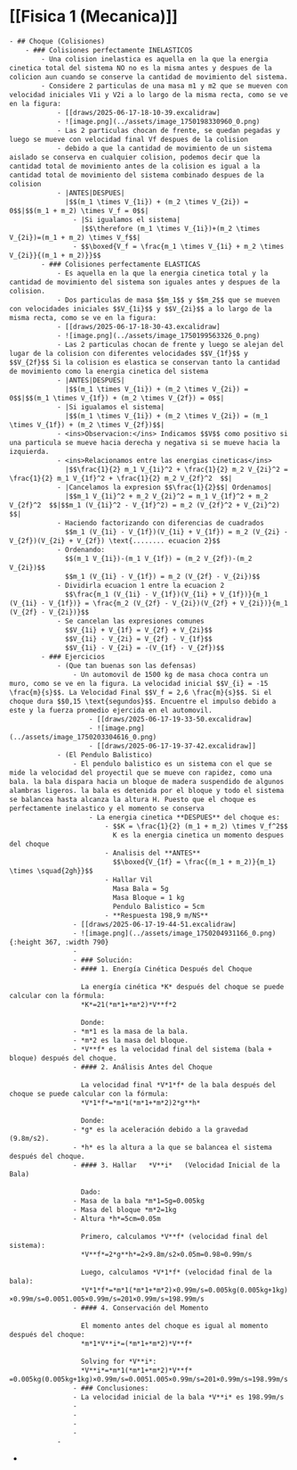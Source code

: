 # [[Fisica 1 (Mecanica)]]
	- ## Choque (Colisiones)
		- ### Colisiones perfectamente INELASTICOS
			- Una colision inelastica es aquella en la que la energia cinetica total del sistema NO no es la misma antes y despues de la colicion aun cuando se conserve la cantidad de movimiento del sistema.
			- Considere 2 particulas de una masa m1 y m2 que se mueven con velocidad iniciales V1i y V2i a lo largo de la misma recta, como se ve en la figura:
				- [[draws/2025-06-17-18-10-39.excalidraw]
				- ![image.png](../assets/image_1750198330960_0.png)
				- Las 2 particulas chocan de frente, se quedan pegadas y luego se mueve con velocidad final Vf despues de la colision
				- debido a que la cantidad de movimiento de un sistema aislado se conserva en cualquier colision, podemos decir que la cantidad total de movimiento antes de la colision es igual a la cantidad total de movimiento del sistema combinado despues de la colision
				- |ANTES|DESPUES|
				  |$$(m_1 \times V_{1i}) + (m_2 \times V_{2i}) = 0$$|$$(m_1 + m_2) \times V_f = 0$$|
					- |Si igualamos el sistema|
					  |$$\therefore (m_1 \times V_{1i})+(m_2 \times V_{2i})=(m_1 + m_2) \times V_f$$|
					- $$\boxed{V_f = \frac{m_1 \times V_{1i} + m_2 \times V_{2i}}{(m_1 + m_2)}}$$
			- ### Colisiones perfectamente ELASTICAS
				- Es aquella en la que la energia cinetica total y la cantidad de movimiento del sistema son iguales antes y despues de la colision.
				- Dos particulas de masa $$m_1$$ y $$m_2$$ que se mueven con velocidades iniciales $$V_{1i}$$ y $$V_{2i}$$ a lo largo de la misma recta, como se ve en la figura:
				- [[draws/2025-06-17-18-30-43.excalidraw]
				- ![image.png](../assets/image_1750199563326_0.png)
				- Las 2 particulas chocan de frente y luego se alejan del lugar de la colision con diferentes velocidades $$V_{1f}$$ y $$V_{2f}$$ Si la colision es elastica se conservan tanto la cantidad de movimiento como la energia cinetica del sistema
				- |ANTES|DESPUES|
				  |$$(m_1 \times V_{1i}) + (m_2 \times V_{2i}) = 0$$|$$(m_1 \times V_{1f}) + (m_2 \times V_{2f}) = 0$$|
				- |Si igualamos el sistema|
				  |$$(m_1 \times V_{1i}) + (m_2 \times V_{2i}) = (m_1 \times V_{1f}) + (m_2 \times V_{2f})$$|
				- <ins>Observacion:</ins> Indicamos $$V$$ como positivo si una particula se mueve hacia derecha y negativa si se mueve hacia la izquierda.
				- <ins>Relacionamos entre las energias cineticas</ins>
				  |$$\frac{1}{2} m_1 V_{1i}^2 + \frac{1}{2} m_2 V_{2i}^2 = \frac{1}{2} m_1 V_{1f}^2 + \frac{1}{2} m_2 V_{2f}^2  $$|
				- |Cancelamos la expresion $$\frac{1}{2}$$| Ordenamos|
				  |$$m_1 V_{1i}^2 + m_2 V_{2i}^2 = m_1 V_{1f}^2 + m_2 V_{2f}^2  $$|$$m_1 (V_{1i}^2 - V_{1f}^2) = m_2 (V_{2f}^2 + V_{2i}^2)  $$|
				- Haciendo factorizando con diferencias de cuadrados
				  $$m_1 (V_{1i} - V_{1f})(V_{1i} + V_{1f}) = m_2 (V_{2i} - V_{2f})(V_{2i} + V_{2f}) \text{........ ecuacion 2}$$
				- Ordenando:
				  $$(m_1 V_{1i})-(m_1 V_{1f}) = (m_2 V_{2f})-(m_2 V_{2i})$$
				  $$m_1 (V_{1i} - V_{1f}) = m_2 (V_{2f} - V_{2i})$$
				- Dividirla ecuacion 1 entre la ecuacion 2
				  $$\frac{m_1 (V_{1i} - V_{1f})(V_{1i} + V_{1f})}{m_1 (V_{1i} - V_{1f})} = \frac{m_2 (V_{2f} - V_{2i})(V_{2f} + V_{2i})}{m_1 (V_{2f} - V_{2i})}$$
				- Se cancelan las expresiones comunes
				  $$V_{1i} + V_{1f} = V_{2f} + V_{2i}$$
				  $$V_{1i} - V_{2i} = V_{2f} - V_{1f}$$
				  $$V_{1i} - V_{2i} = -(V_{1f} - V_{2f})$$
			- ### Ejercicios
				- (Que tan buenas son las defensas)
					- Un automovil de 1500 kg de masa choca contra un muro, como se ve en la figura. La velocidad inicial $$V_{i} = -15 \frac{m}{s}$$. La Velocidad Final $$V_f = 2,6 \frac{m}{s}$$. Si el choque dura $$0,15 \text{segundos}$$. Encuentre el impulso debido a este y la fuerza promedio ejercida en el automovil.
						- [[draws/2025-06-17-19-33-50.excalidraw]
						- ![image.png](../assets/image_1750203304616_0.png)
						- [[draws/2025-06-17-19-37-42.excalidraw]]
				- (El Pendulo Balistico)
					- El pendulo balistico es un sistema con el que se mide la velocidad del proyectil que se mueve con rapidez, como una bala. la bala dispara hacia un bloque de madera suspendido de algunos alambras ligeros. la bala es detenida por el bloque y todo el sistema se balancea hasta alcanza la altura H. Puesto que el choque es perfectamente inelastico y el momento se conserva
						- La energia cinetica **DESPUES** del choque es:
							- $$K = \frac{1}{2} (m_1 + m_2) \times V_f^2$$
							  K es la energia cinetica un momento despues del choque
							- Analisis del **ANTES**
							  $$\boxed{V_{1f} = \frac{(m_1 + m_2)}{m_1} \times \squad{2gh}}$$
							- Hallar Vil
							  Masa Bala = 5g
							  Masa Bloque = 1 kg
							  Pendulo Balistico = 5cm
							- **Respuesta 198,9 m/NS**
					- [[draws/2025-06-17-19-44-51.excalidraw]
					- ![image.png](../assets/image_1750204931166_0.png){:height 367, :width 790}
					-
					- ### Solución:
					- #### 1. Energía Cinética Después del Choque
					  
					  La energía cinética *K* después del choque se puede calcular con la fórmula:
					  *K*=21​(*m*1​+*m*2​)*V**f*2​
					  
					  Donde:
					- *m*1​ es la masa de la bala.
					- *m*2​ es la masa del bloque.
					- *V**f*​ es la velocidad final del sistema (bala + bloque) después del choque.
					- #### 2. Análisis Antes del Choque
					  
					  La velocidad final *V*1*f*​ de la bala después del choque se puede calcular con la fórmula:
					  *V*1*f*​=*m*1​(*m*1​+*m*2​)​2*g**h*​
					  
					  Donde:
					- *g* es la aceleración debido a la gravedad (9.8m/s2).
					- *h* es la altura a la que se balancea el sistema después del choque.
					- #### 3. Hallar   *V**i*​   (Velocidad Inicial de la Bala)
					  
					  Dado:
					- Masa de la bala *m*1​=5g=0.005kg
					- Masa del bloque *m*2​=1kg
					- Altura *h*=5cm=0.05m
					  
					  Primero, calculamos *V**f*​ (velocidad final del sistema):
					  *V**f*​=2*g**h*​=2×9.8m/s2×0.05m​=0.98​≈0.99m/s
					  
					  Luego, calculamos *V*1*f*​ (velocidad final de la bala):
					  *V*1*f*​=*m*1​(*m*1​+*m*2​)​×0.99m/s=0.005kg(0.005kg+1kg)​×0.99m/s=0.0051.005​×0.99m/s=201×0.99m/s≈198.99m/s
					- #### 4. Conservación del Momento
					  
					  El momento antes del choque es igual al momento después del choque:
					  *m*1​*V**i*​=(*m*1​+*m*2​)*V**f*​
					  
					  Solving for *V**i*​:
					  *V**i*​=*m*1​(*m*1​+*m*2​)*V**f*​​=0.005kg(0.005kg+1kg)×0.99m/s​=0.0051.005×0.99m/s​=201×0.99m/s≈198.99m/s
					- ### Conclusiones:
					- La velocidad inicial de la bala *V**i*​ es 198.99m/s​
					-
					-
					-
					-
				-
-